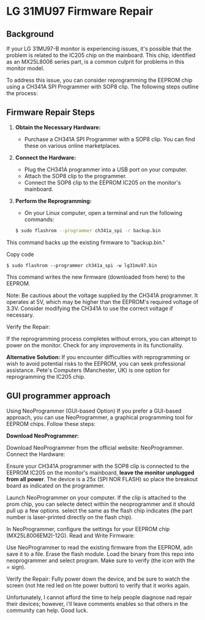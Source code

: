 # LG 31MU97 Firmware Repair

## Background

If your LG 31MU97-B monitor is experiencing issues, it's possible that the problem is related to the IC205 chip on the mainboard. This chip, identified as an MX25L8006 series part, is a common culprit for problems in this monitor model.

To address this issue, you can consider reprogramming the EEPROM chip using a CH341A SPI Programmer with SOP8 clip. The following steps outline the process:

## Firmware Repair Steps

1. **Obtain the Necessary Hardware:**
   - Purchase a CH341A SPI Programmer with a SOP8 clip. You can find these on various online marketplaces.

2. **Connect the Hardware:**
   - Plug the CH341A programmer into a USB port on your computer.
   - Attach the SOP8 clip to the programmer.
   - Connect the SOP8 clip to the EEPROM IC205 on the monitor's mainboard.

3. **Perform the Reprogramming:**
   - On your Linux computer, open a terminal and run the following commands:
   
   ```bash
   $ sudo flashrom --programmer ch341a_spi -r backup.bin
   ```

This command backs up the existing firmware to "backup.bin."

Copy code
```
$ sudo flashrom --programmer ch341a_spi -w lg31mu97.bin
```
This command writes the new firmware (downloaded from here) to the EEPROM.

Note: Be cautious about the voltage supplied by the CH341A programmer. It operates at 5V, which may be higher than the EEPROM's required voltage of 3.3V. Consider modifying the CH341A to use the correct voltage if necessary.

Verify the Repair:

If the reprogramming process completes without errors, you can attempt to power on the monitor. Check for any improvements in its functionality.

**Alternative Solution:**
If you encounter difficulties with reprogramming or wish to avoid potential risks to the EEPROM, you can seek professional assistance. Pete's Computers (Manchester, UK) is one option for reprogramming the IC205 chip.

## GUI programmer approach
Using NeoProgrammer (GUI-based Option)
If you prefer a GUI-based approach, you can use NeoProgrammer, a graphical programming tool for EEPROM chips. Follow these steps:

**Download NeoProgrammer:**

Download NeoProgrammer from the official website: NeoProgrammer.
Connect the Hardware:

Ensure your CH341A programmer with the SOP8 clip is connected to the EEPROM IC205 on the monitor's mainboard, **leave the monitor unplugged from all power**. The device is a 25x (SPI NOR FLASH) so place the breakout board as indicated on the programmer.

Launch NeoProgrammer on your computer. If the clip is attached to the prom chip, you can selecte detect within the neoprogrammer and it should pull up a few options. select the same as the flash chip indicates (the part number is laser-printed directly on the flash chip).

In NeoProgrammer, configure the settings for your EEPROM chip (MX25L8006EM2I-12G).
Read and Write Firmware:

Use NeoProgrammer to read the existing firmware from the EEPROM, adn save it to a file. Erase the flash module. Load the binary from this repo into neoprogrammer and select program. Make sure to verify (the icon with the = sign). 

Verify the Repair:
Fully power down the device, and be sure to watch the screen (not hte red led on hte power button) to verify that it works again.

Unfortunately, I cannot afford the time to help people diagnose nad repair their devices; however, i'll leave comments enables so that others in the  community can help. Good luck.
